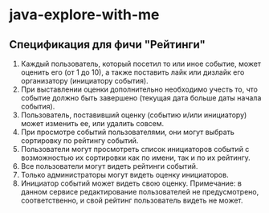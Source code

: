 # java-explore-with-me

## Спецификация для фичи "Рейтинги"

1. Каждый пользователь, который посетил то или иное событие, может оценить его (от 1 до 10), а также поставить лайк или дизлайк его организатору (инициатору события).
2. При выставлении оценки дополнительно необходимо учесть то, что событие должно быть завершено (текущая дата больше даты начала события).
3. Пользователь, поставивший оценку (событию и/или инициатору) может изменить ее, или удалить совсем.
4. При просмотре событий пользователями, они могут выбрать сортировку по рейтингу событий. 
5. Пользователи могут просмотреть список инициаторов событий с возможностью их сортировки как по имени, так и по их рейтингу.
6. Все пользователи могут видеть рейтинги событий. 
7. Только администраторы могут видеть оценку инициаторов.
8. Инициатор событий может видеть свою оценку. Примечание: в данном сервисе редактирование пользователей не предусмотрено, соответственно, и свой рейтинг пользователь видеть не может.

